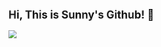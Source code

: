 ## Hi, This is Sunny's Github! 👋

<img src="https://capsule-render.vercel.app/api?type=cylinder&color=A3DCBE&height=300&section=header&text=Welcome%20to-nl-Sunny's%20Github!&fontSize=90" />

<!--
**baesunny/baesunny** is a ✨ _special_ ✨ repository because its `README.md` (this file) appears on your GitHub profile.

Here are some ideas to get you started:

- 🔭 I’m currently working on ...
- 🌱 I’m currently learning ...
- 👯 I’m looking to collaborate on ...
- 🤔 I’m looking for help with ...
- 💬 Ask me about ...
- 📫 How to reach me: ...
- 😄 Pronouns: ...
- ⚡ Fun fact: ...
-->
